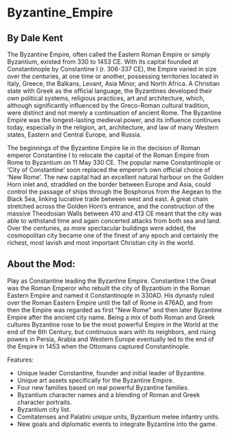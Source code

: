 # Byzantine_Empire

By Dale Kent
------------

The Byzantine Empire, often called the Eastern Roman Empire or simply Byzantium, existed from 330 to 1453 CE. With its capital founded at Constantinople by Constantine I (r. 306-337 CE), the Empire varied in size over the centuries, at one time or another, possessing territories located in Italy, Greece, the Balkans, Levant, Asia Minor, and North Africa. A Christian state with Greek as the official language, the Byzantines developed their own political systems, religious practices, art and architecture, which, although significantly influenced by the Greco-Roman cultural tradition, were distinct and not merely a continuation of ancient Rome. The Byzantine Empire was the longest-lasting medieval power, and its influence continues today, especially in the religion, art, architecture, and law of many Western states, Eastern and Central Europe, and Russia.

The beginnings of the Byzantine Empire lie in the decision of Roman emperor Constantine I to relocate the capital of the Roman Empire from Rome to Byzantium on 11 May 330 CE. The popular name Constantinople or ‘City of Constantine’ soon replaced the emperor’s own official choice of ‘New Rome’. The new capital had an excellent natural harbour on the Golden Horn inlet and, straddled on the border between Europe and Asia, could control the passage of ships through the Bosphorus from the Aegean to the Black Sea, linking lucrative trade between west and east. A great chain stretched across the Golden Horn’s entrance, and the construction of the massive Theodosian Walls between 410 and 413 CE meant that the city was able to withstand time and again concerted attacks from both sea and land. Over the centuries, as more spectacular buildings were added, the cosmopolitan city became one of the finest of any epoch and certainly the richest, most lavish and most important Christian city in the world.

About the Mod:
--------------

Play as Constantine leading the Byzantine Empire. Constantine I the Great was the Roman Emperor who rebuilt the city of Byzantium in the Roman Eastern Empire and named it Constantinople in 330AD. His dynasty ruled over the Roman Eastern Empire until the fall of Rome in 476AD, and from then the Empire was regarded as first "New Rome" and then later Byzantine Empire after the ancient city name. Being a mix of both Roman and Greek cultures Byzantine rose to be the most powerful Empire in the World at the end of the 6th Century, but continuous wars with its neighbors, and rising powers in Persia, Arabia and Western Europe eventually led to the end of the Empire in 1453 when the Ottomans captured Constantinople.

Features:
- Unique leader Constantine, founder and initial leader of Byzantine.
- Unique art assets specifically for the Byzantine Empire.
- Four new families based on real powerful Byzantine families.
- Byzantium character names and a blending of Roman and Greek character portraits.
- Byzantium city list.
- Comitatenses and Palatini unique units, Byzantium melee infantry units.
- New goals and diplomatic events to integrate Byzantine into the game.
